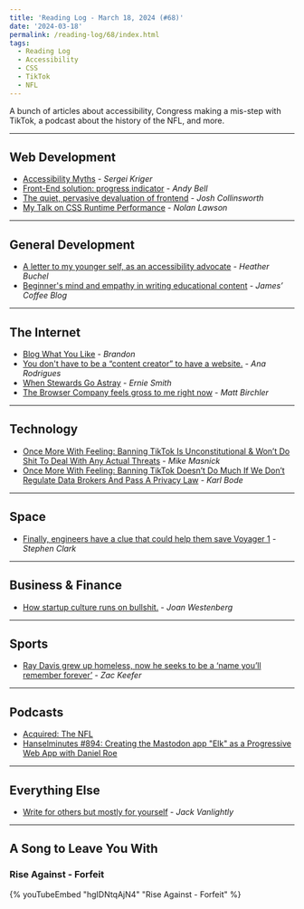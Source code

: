 ```yaml
---
title: 'Reading Log - March 18, 2024 (#68)'
date: '2024-03-18'
permalink: /reading-log/68/index.html
tags:
  - Reading Log
  - Accessibility
  - CSS
  - TikTok
  - NFL
---
```


A bunch of articles about accessibility, Congress making a mis-step with TikTok, a podcast about the history of the NFL, and more.
<!-- excerpt -->

---

## Web Development

- [Accessibility Myths](https://a11ymyths.com/) - *Sergei Kriger*
- [Front-End solution: progress indicator](https://piccalil.li/blog/solution-009-progress-indicator/) - *Andy Bell*
- [The quiet, pervasive devaluation of frontend](https://joshcollinsworth.com/blog/devaluing-frontend) - *Josh Collinsworth*
- [My Talk on CSS Runtime Performance](https://nolanlawson.com/2023/01/17/my-talk-on-css-runtime-performance/) - *Nolan Lawson*

---

## General Development

- [A letter to my younger self, as an accessibility advocate](https://heather-buchel.com/blog/2024/03/letters-to-an-accessibility-advocate/) - *Heather Buchel*
- [Beginner's mind and empathy in writing educational content](https://jamesg.blog/2024/02/28/beginners-mind-empathy/) - *James’ Coffee Blog*

---

## The Internet

- [Blog What You Like](https://brandonwrites.xyz/blog-what-you-like/) - *Brandon*
- [You don't have to be a “content creator” to have a website.](https://ohhelloana.blog/just-get-a-website/) - *Ana Rodrigues*
- [When Stewards Go Astray](https://tedium.co/2024/02/28/wordpress-automattic-tumblr-controversy/) - *Ernie Smith*
- [The Browser Company feels gross to me right now](https://birchtree.me/blog/the-browser-company-feels-gross-to-me-right-now/) - *Matt Birchler*

---

## Technology

- [Once More With Feeling: Banning TikTok Is Unconstitutional & Won’t Do Shit To Deal With Any Actual Threats](https://www.techdirt.com/2024/03/14/once-more-with-feeling-banning-tiktok-is-unconstitutional-wont-do-shit-to-deal-with-any-actual-threats/) - *Mike Masnick*
- [Once More With Feeling: Banning TikTok Doesn’t Do Much If We Don’t Regulate Data Brokers And Pass A Privacy Law](https://www.techdirt.com/2024/03/11/once-more-with-feeling-banning-tiktok-doesnt-do-much-if-we-dont-regulate-data-brokers-and-pass-a-privacy-law/) - *Karl Bode*

---

## Space

- [Finally, engineers have a clue that could help them save Voyager 1](https://arstechnica.com/space/2024/03/finally-engineers-have-a-clue-that-could-help-them-save-voyager-1/) - *Stephen Clark*

---

## Business & Finance

- [How startup culture runs on bullshit.](https://joanwestenberg.com/blog/how-startup-culture-runs-on-bullshit) - *Joan Westenberg*

---

## Sports

- [Ray Davis grew up homeless, now he seeks to be a ‘name you’ll remember forever’](https://theathletic.com/5293529/2024/02/29/ray-davis-nfl-draft-kentucky-vanderbilt/) - *Zac Keefer*

---

## Podcasts

- [Acquired: The NFL](https://www.acquired.fm/episodes/the-nfl)
- [Hanselminutes #894: Creating the Mastodon app "Elk" as a Progressive Web App with Daniel Roe](https://hanselminutes.com/894/creating-the-mastodon-app-elk-as-a-progressive-web-app-with-daniel-roe)

---

## Everything Else

- [Write for others but mostly for yourself](https://jack-vanlightly.com/blog/2022/1/25/write-for-others-but-mostly-for-yourself) - *Jack Vanlightly*

---

## A Song to Leave You With

### Rise Against - Forfeit

{% youTubeEmbed "hgIDNtqAjN4" "Rise Against - Forfeit" %}

